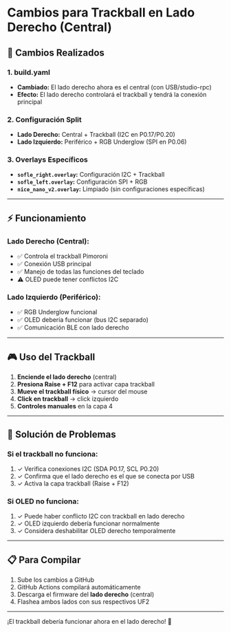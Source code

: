# Cambios para Trackball en Lado Derecho (Central)

## 🔄 Cambios Realizados

### 1. **build.yaml**
- **Cambiado:** El lado derecho ahora es el central (con USB/studio-rpc)
- **Efecto:** El lado derecho controlará el trackball y tendrá la conexión principal

### 2. **Configuración Split**
- **Lado Derecho:** Central + Trackball (I2C en P0.17/P0.20)
- **Lado Izquierdo:** Periférico + RGB Underglow (SPI en P0.06)

### 3. **Overlays Específicos**
- **`sofle_right.overlay`:** Configuración I2C + Trackball
- **`sofle_left.overlay`:** Configuración SPI + RGB
- **`nice_nano_v2.overlay`:** Limpiado (sin configuraciones específicas)

---

## ⚡ Funcionamiento

### **Lado Derecho (Central):**
- ✅ Controla el trackball Pimoroni
- ✅ Conexión USB principal
- ✅ Manejo de todas las funciones del teclado
- ⚠️ OLED puede tener conflictos I2C

### **Lado Izquierdo (Periférico):**
- ✅ RGB Underglow funcional
- ✅ OLED debería funcionar (bus I2C separado)
- ✅ Comunicación BLE con lado derecho

---

## 🎮 Uso del Trackball

1. **Enciende el lado derecho** (central)
2. **Presiona Raise + F12** para activar capa trackball
3. **Mueve el trackball físico** → cursor del mouse
4. **Click en trackball** → click izquierdo
5. **Controles manuales** en la capa 4

---

## 🔧 Solución de Problemas

### Si el trackball no funciona:
1. ✓ Verifica conexiones I2C (SDA P0.17, SCL P0.20)
2. ✓ Confirma que el lado derecho es el que se conecta por USB
3. ✓ Activa la capa trackball (Raise + F12)

### Si OLED no funciona:
1. ✓ Puede haber conflicto I2C con trackball en lado derecho
2. ✓ OLED izquierdo debería funcionar normalmente
3. ✓ Considera deshabilitar OLED derecho temporalmente

---

## 📋 Para Compilar

1. Sube los cambios a GitHub
2. GitHub Actions compilará automáticamente
3. Descarga el firmware del **lado derecho** (central)
4. Flashea ambos lados con sus respectivos UF2

---

¡El trackball debería funcionar ahora en el lado derecho! 🎯